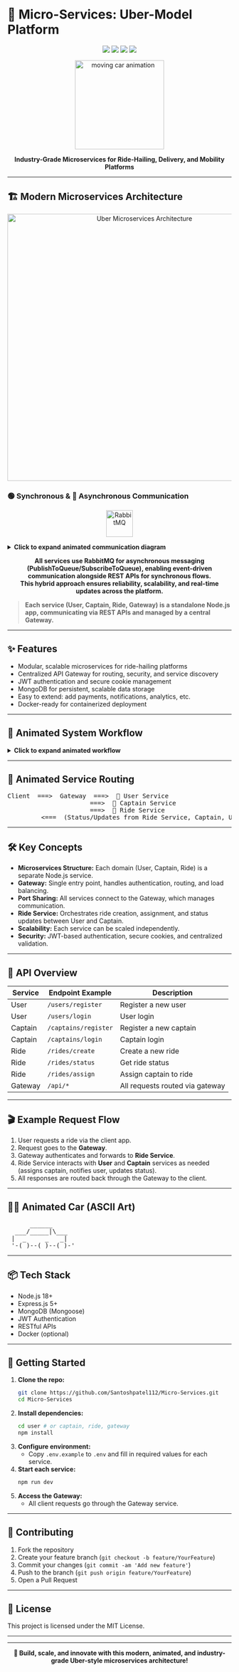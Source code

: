 


# 🚗 Micro-Services: Uber-Model Platform

<p align="center">
  <img src="https://img.shields.io/badge/Node.js-18.x-green?logo=node.js"/>
  <img src="https://img.shields.io/badge/Express.js-5.x-blue?logo=express"/>
  <img src="https://img.shields.io/badge/MongoDB-6.x-brightgreen?logo=mongodb"/>
  <img src="https://img.shields.io/badge/license-MIT-lightgrey"/>
</p>

<p align="center">
  <img src="https://media.giphy.com/media/3o7TKtnuHOHHUjR38Y/giphy.gif" width="200" alt="moving car animation"/>
</p>

<p align="center">
<b>Industry-Grade Microservices for Ride-Hailing, Delivery, and Mobility Platforms</b>
</p>

---


## 🏗️ Modern Microservices Architecture

<p align="center">
<img src="https://user-images.githubusercontent.com/6388707/235352964-uber-microservices-arch.png" alt="Uber Microservices Architecture" width="600"/>

<br/>


### 🟢 Synchronous & 🔵 Asynchronous Communication

<p align="center">
  <img src="https://raw.githubusercontent.com/microsoft/PowerPlatformConnectors/main/docs/images/rabbitmq-logo.png" alt="RabbitMQ" width="60"/>
</p>

<details>
<summary><b>Click to expand animated communication diagram</b></summary>

```mermaid
flowchart TD
    subgraph Gateway
        G[Gateway Service]
    end
    subgraph User
        U[User Service]
    end
    subgraph Captain
        C[Captain Service]
    end
    subgraph Ride
        R[Ride Service]
    end

    G -- HTTP/S --> U
    G -- HTTP/S --> C
    G -- HTTP/S --> R

    U -- Asynchronous (RabbitMQ) --> R: Request Ride
    C -- Asynchronous (RabbitMQ) --> R: Accept Ride
    R -- Asynchronous (RabbitMQ) --> U -- Ride Accepted Notification (Long Polling) -->
    R -- Asynchronous (RabbitMQ) --> C -- New Ride Request Notification (Long Polling) -->

    U -- Synchronous (HTTP/S) --> G: User API Calls
    C -- Synchronous (HTTP/S) --> G: Captain API Calls
    R -- Synchronous (HTTP/S) --> G: Ride API Calls

    U -- MongoDB --> DB_U[User Database]
    C -- MongoDB --> DB_C[Captain Database]
    R -- MongoDB --> DB_R[Ride Database]

    style G fill:#f9f,stroke:#333,stroke-width:2px
    style U fill:#ccf,stroke:#333,stroke-width:2px
    style C fill:#cfc,stroke:#333,stroke-width:2px
    style R fill:#ffc,stroke:#333,stroke-width:2px
    style DB_U fill:#fcf,stroke:#333,stroke-width:2px
    style DB_C fill:#fcf,stroke:#333,stroke-width:2px
    style DB_R fill:#fcf,stroke:#333,stroke-width:2px
```

<pre align="center">
REST (Synchronous):
  Gateway <==> User, Captain, Ride (direct API calls)

RabbitMQ (Asynchronous):
  Any Service <==> RabbitMQ <==> Any Service
  (via PublishToQueue & SubscribeToQueue)
</pre>

<p align="center">
  <img src="https://media.giphy.com/media/3o7TKtnuHOHHUjR38Y/giphy.gif" width="120" alt="moving car animation"/>
  <img src="https://cdn.dribbble.com/users/1787323/screenshots/5606316/rabbitmq.gif" width="120" alt="rabbitmq animation"/>
</p>

</details>

<p align="center">
   <b>All services use RabbitMQ for asynchronous messaging (PublishToQueue/SubscribeToQueue), enabling event-driven communication alongside REST APIs for synchronous flows.<br>
   This hybrid approach ensures reliability, scalability, and real-time updates across the platform.</b>
</p>

> **Each service (User, Captain, Ride, Gateway) is a standalone Node.js app, communicating via REST APIs and managed by a central Gateway.**

---

## ✨ Features

- Modular, scalable microservices for ride-hailing platforms
- Centralized API Gateway for routing, security, and service discovery
- JWT authentication and secure cookie management
- MongoDB for persistent, scalable data storage
- Easy to extend: add payments, notifications, analytics, etc.
- Docker-ready for containerized deployment

---


## 🚦 Animated System Workflow

<details>
<summary><b>Click to expand animated workflow</b></summary>

<p align="center">
<img src="https://raw.githubusercontent.com/mermaid-js/mermaid-live-editor/main/public/img/mermaid-logo.png" width="40"/>
</p>

```mermaid
sequenceDiagram
    participant Client
    participant Gateway
    participant User
    participant Captain
    participant Ride
    Client->>Gateway: Request Ride
    Gateway->>User: Authenticate User
    Gateway->>Ride: Create Ride
    Ride->>Captain: Assign Captain
    Captain-->>Ride: Accept/Reject
    Ride->>User: Notify Status
    Ride-->>Gateway: Ride Status
    Gateway-->>Client: Response
```

</details>

---


## 🚙 Animated Service Routing

<pre>
Client  ===>  Gateway  ===>  🚗 User Service
                      ===>  🚕 Captain Service
                      ===>  🚙 Ride Service
         <===  (Status/Updates from Ride Service, Captain, User)
</pre>

---

## 🛠️ Key Concepts

- **Microservices Structure:** Each domain (User, Captain, Ride) is a separate Node.js service.
- **Gateway:** Single entry point, handles authentication, routing, and load balancing.
- **Port Sharing:** All services connect to the Gateway, which manages communication.
- **Ride Service:** Orchestrates ride creation, assignment, and status updates between User and Captain.
- **Scalability:** Each service can be scaled independently.
- **Security:** JWT-based authentication, secure cookies, and centralized validation.

---

## 📖 API Overview

| Service   | Endpoint Example           | Description                       |
|-----------|---------------------------|-----------------------------------|
| User      | `/users/register`         | Register a new user               |
| User      | `/users/login`            | User login                        |
| Captain   | `/captains/register`      | Register a new captain            |
| Captain   | `/captains/login`         | Captain login                     |
| Ride      | `/rides/create`           | Create a new ride                 |
| Ride      | `/rides/status`           | Get ride status                   |
| Ride      | `/rides/assign`           | Assign captain to ride            |
| Gateway   | `/api/*`                  | All requests routed via gateway   |

---

## 🎬 Example Request Flow

1. User requests a ride via the client app.
2. Request goes to the **Gateway**.
3. Gateway authenticates and forwards to **Ride Service**.
4. Ride Service interacts with **User** and **Captain** services as needed (assigns captain, notifies user, updates status).
5. All responses are routed back through the Gateway to the client.

---


## 🚗💨 Animated Car (ASCII Art)

<pre>
      ______
  ___/_____|\___
 |  _     _   _|
 '-(_)--(_)--(_)-'
</pre>

---

## 📦 Tech Stack

- Node.js 18+
- Express.js 5+
- MongoDB (Mongoose)
- JWT Authentication
- RESTful APIs
- Docker (optional)

---

## 🚀 Getting Started

1. **Clone the repo:**
   ```bash
   git clone https://github.com/Santoshpatel112/Micro-Services.git
   cd Micro-Services
   ```
2. **Install dependencies:**
   ```bash
   cd user # or captain, ride, gateway
   npm install
   ```
3. **Configure environment:**
   - Copy `.env.example` to `.env` and fill in required values for each service.
4. **Start each service:**
   ```bash
   npm run dev
   ```
5. **Access the Gateway:**
   - All client requests go through the Gateway service.

---

## 🤝 Contributing

1. Fork the repository
2. Create your feature branch (`git checkout -b feature/YourFeature`)
3. Commit your changes (`git commit -am 'Add new feature'`)
4. Push to the branch (`git push origin feature/YourFeature`)
5. Open a Pull Request

---

## 📄 License

This project is licensed under the MIT License.

---


---

<p align="center">
<b>🚀 Build, scale, and innovate with this modern, animated, and industry-grade Uber-style microservices architecture!</b>
</p>
